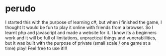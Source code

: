 # perudo
I started this with the purpose of learning c#, but when i finished the game, I thought It would be fun to play it online with friends from a browser. So I learnt php and javascript and made a website for it. I know its a beginners work and it will be full of limitations, unpractical things and vunerablilities, but it was built with the purpose of private (small scale / one game at a time) play! Feel free to use it!!!
